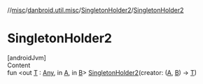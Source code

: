 //[misc](../../index.md)/[danbroid.util.misc](../index.md)/[SingletonHolder2](index.md)/[SingletonHolder2](-singleton-holder2.md)



# SingletonHolder2  
[androidJvm]  
Content  
fun <out [T](index.md) : [Any](https://kotlinlang.org/api/latest/jvm/stdlib/kotlin/-any/index.html), in [A](index.md), in [B](index.md)> [SingletonHolder2](-singleton-holder2.md)(creator: ([A](index.md), [B](index.md)) -> [T](index.md))  




